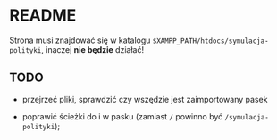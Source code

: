 # README

Strona musi znajdować się w katalogu `$XAMPP_PATH/htdocs/symulacja-polityki`, inaczej
**nie będzie** działać!

## TODO

- przejrzeć pliki, sprawdzić czy wszędzie jest zaimportowany pasek

- poprawić ścieżki do i w pasku (zamiast `/` powinno być `/symulacja-polityki`);
